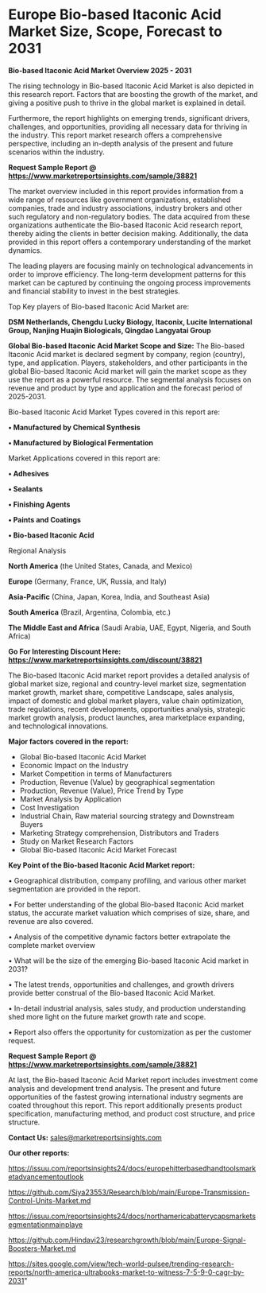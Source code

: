 # Europe Bio-based Itaconic Acid Market Size, Scope, Forecast to 2031

<Strong> Bio-based Itaconic Acid Market Overview 2025 - 2031</strong>

The rising technology in Bio-based Itaconic Acid Market is also depicted in this research report. Factors that are boosting the growth of the market, and giving a positive push to thrive in the global market is explained in detail.

Furthermore, the report highlights on emerging trends, significant drivers, challenges, and opportunities, providing all necessary data for thriving in the industry. This report market research offers a comprehensive perspective, including an in-depth analysis of the present and future scenarios within the industry.

<strong>Request Sample Report @ <a href=https://www.marketreportsinsights.com/sample/38821>https://www.marketreportsinsights.com/sample/38821</a></strong>

The market overview included in this report provides information from a wide range of resources like government organizations, established companies, trade and industry associations, industry brokers and other such regulatory and non-regulatory bodies. The data acquired from these organizations authenticate the Bio-based Itaconic Acid research report, thereby aiding the clients in better decision making. Additionally, the data provided in this report offers a contemporary understanding of the market dynamics.

The leading players are focusing mainly on technological advancements in order to improve efficiency. The long-term development patterns for this market can be captured by continuing the ongoing process improvements and financial stability to invest in the best strategies.

Top Key players of Bio-based Itaconic Acid Market are:

<strong>DSM Netherlands, Chengdu Lucky Biology, Itaconix, Lucite International Group, Nanjing Huajin Biologicals, Qingdao Langyatai Group</strong>

<strong><b>Global Bio-based Itaconic Acid Market Scope and Size:</b></strong>
The Bio-based Itaconic Acid market is declared segment by company, region (country), type, and application. Players, stakeholders, and other participants in the global Bio-based Itaconic Acid market will gain the market scope as they use the report as a powerful resource. The segmental analysis focuses on revenue and product by type and application and the forecast period of 2025-2031.

Bio-based Itaconic Acid Market Types covered in this report are:

<strong>•  Manufactured by Chemical Synthesis

•  Manufactured by Biological Fermentation</strong>

Market Applications covered in this report are:

<strong>•  Adhesives

•  Sealants

•  Finishing Agents

•  Paints and Coatings

•  Bio-based Itaconic Acid</strong> 

Regional Analysis

<strong>North America</strong> (the United States, Canada, and Mexico)

<strong>Europe</strong> (Germany, France, UK, Russia, and Italy)

<strong>Asia-Pacific</strong> (China, Japan, Korea, India, and Southeast Asia)

<strong>South America</strong> (Brazil, Argentina, Colombia, etc.)

<strong>The Middle East and Africa</strong> (Saudi Arabia, UAE, Egypt, Nigeria, and South Africa)

<strong>Go For Interesting Discount Here: <a href=https://www.marketreportsinsights.com/discount/38821>https://www.marketreportsinsights.com/discount/38821</a></strong>

The Bio-based Itaconic Acid market report provides a detailed analysis of global market size, regional and country-level market size, segmentation market growth, market share, competitive Landscape, sales analysis, impact of domestic and global market players, value chain optimization, trade regulations, recent developments, opportunities analysis, strategic market growth analysis, product launches, area marketplace expanding, and technological innovations.

<strong><b>Major factors covered in the report:</b></strong>
<ul>
  <li>Global Bio-based Itaconic Acid Market </li>
  <li>Economic Impact on the Industry</li>
  <li>Market Competition in terms of Manufacturers</li>
  <li>Production, Revenue (Value) by geographical segmentation</li>
  <li>Production, Revenue (Value), Price Trend by Type</li>
  <li>Market Analysis by Application</li>
  <li>Cost Investigation</li>
  <li>Industrial Chain, Raw material sourcing strategy and Downstream Buyers</li>
  <li>Marketing Strategy comprehension, Distributors and Traders</li>
  <li>Study on Market Research Factors</li>
  <li>Global Bio-based Itaconic Acid Market Forecast</li>
</ul>

<strong><b>Key Point of the Bio-based Itaconic Acid Market report:</b></strong>

• Geographical distribution, company profiling, and various other market segmentation are provided in the report.

• For better understanding of the global Bio-based Itaconic Acid market status, the accurate market valuation which comprises of size, share, and revenue are also covered.

• Analysis of the competitive dynamic factors better extrapolate the complete market overview

• What will be the size of the emerging Bio-based Itaconic Acid market in 2031?

• The latest trends, opportunities and challenges, and growth drivers provide better construal of the Bio-based Itaconic Acid Market.

• In-detail industrial analysis, sales study, and production understanding shed more light on the future market growth rate and scope.

• Report also offers the opportunity for customization as per the customer request.

<strong>Request Sample Report @ <a href=https://www.marketreportsinsights.com/sample/38821>https://www.marketreportsinsights.com/sample/38821</a></strong>

At last, the Bio-based Itaconic Acid Market report includes investment come analysis and development trend analysis. The present and future opportunities of the fastest growing international industry segments are coated throughout this report. This report additionally presents product specification, manufacturing method, and product cost structure, and price structure.

<strong>Contact Us:</strong>
sales@marketreportsinsights.com

<strong>Our other reports:</strong>

<a href=https://issuu.com/reportsinsights24/docs/europehitterbasedhandtoolsmarketadvancementoutlook>https://issuu.com/reportsinsights24/docs/europehitterbasedhandtoolsmarketadvancementoutlook</a>

<a href=https://github.com/Siya23553/Research/blob/main/Europe-Transmission-Control-Units-Market.md>https://github.com/Siya23553/Research/blob/main/Europe-Transmission-Control-Units-Market.md</a>

<a href=https://issuu.com/reportsinsights24/docs/northamericabatterycapsmarketsegmentationmainplaye>https://issuu.com/reportsinsights24/docs/northamericabatterycapsmarketsegmentationmainplaye</a>

<a href=https://github.com/Hindavi23/researchgrowth/blob/main/Europe-Signal-Boosters-Market.md>https://github.com/Hindavi23/researchgrowth/blob/main/Europe-Signal-Boosters-Market.md</a>

<a href=https://sites.google.com/view/tech-world-pulsee/trending-research-reports/north-america-ultrabooks-market-to-witness-7-5-9-0-cagr-by-2031>https://sites.google.com/view/tech-world-pulsee/trending-research-reports/north-america-ultrabooks-market-to-witness-7-5-9-0-cagr-by-2031</a>"

